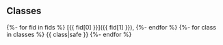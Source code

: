 ## Classes
{%- for fid in fids %}
[{{ fid[0] }}]({{ fid[1] }}), 
{%- endfor %}
{%- for class in classes %}
{{ class|safe }}
{%- endfor %}

